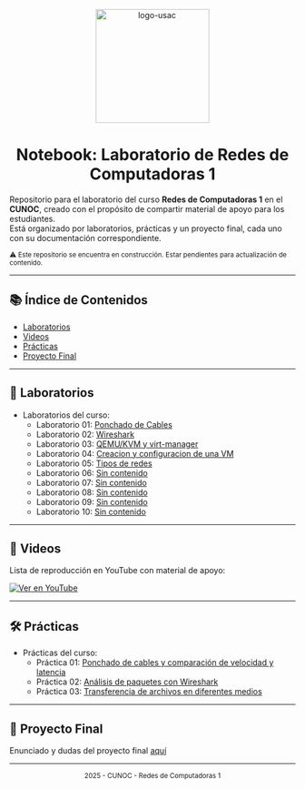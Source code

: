 <!-- Portada -->
<p align="center">
  <img src="https://upload.wikimedia.org/wikipedia/commons/4/4a/Usac_logo.png" alt="logo-usac" width="200px">
</p>


<h1 align="center">Notebook: Laboratorio de Redes de Computadoras 1</h1>

Repositorio para el laboratorio del curso **Redes de Computadoras 1** en el **CUNOC**, creado con el propósito de compartir material de apoyo para los estudiantes.  
Está organizado por laboratorios, prácticas y un proyecto final, cada uno con su documentación correspondiente.

<sub>
⚠️ Este repositorio se encuentra en construcción. Estar pendientes para actualización de contenido.
</sub>

---

## 📚 Índice de Contenidos

- [Laboratorios](#-laboratorios)
- [Videos](#-videos)
- [Prácticas](#-prácticas)
- [Proyecto Final](#-proyecto-final)

---

## 🧪 Laboratorios

- Laboratorios del curso:
  - Laboratorio 01: [Ponchado de Cables](src/lab/01/)
  - Laboratorio 02: [Wireshark](src/lab/02/)
  - Laboratorio 03: [QEMU/KVM y virt-manager](src/lab/03/)
  - Laboratorio 04: [Creacion y configuracion de una VM](src/lab/04/)
  - Laboratorio 05: [Tipos de redes](src/lab/05/)
  - Laboratorio 06: [Sin contenido](src/lab/06/)
  - Laboratorio 07: [Sin contenido](src/lab/07/)
  - Laboratorio 08: [Sin contenido](src/lab/08/)
  - Laboratorio 09: [Sin contenido](src/lab/09/)
  - Laboratorio 10: [Sin contenido](src/lab/10/)


---

## 🎥 Videos

Lista de reproducción en YouTube con material de apoyo:

[![Ver en YouTube](https://img.youtube.com/vi/2tF9WUJYM_c/0.jpg)](https://youtube.com/playlist?list=PL8VzJcjeAW1ABIUBs1rATQHSRJIM1bdn8&si=x-6d5Mrteq8_wAWJ)

---

## 🛠️ Prácticas

- Prácticas del curso:
  - Práctica 01: [Ponchado de cables y comparación de velocidad y latencia](src/practica/01/)
  - Práctica 02: [Análisis de paquetes con Wireshark](src/practica/02/)
  - Práctica 03: [Transferencia de archivos en diferentes medios](src/practica/03/)

---

## 🚀 Proyecto Final

Enunciado y dudas del proyecto final [aquí](src/proyecto/01)

---

<div align="center">
<sub>2025 - CUNOC - Redes de Computadoras 1</sub>
</div>
